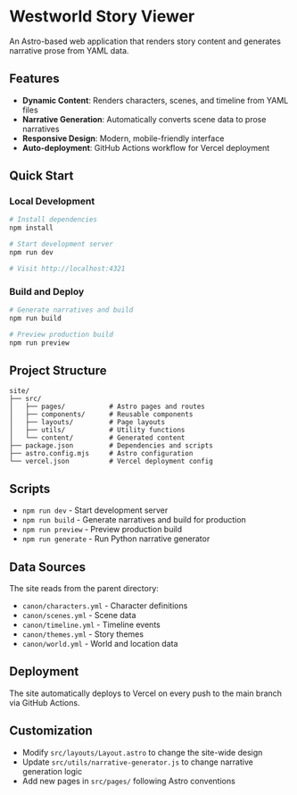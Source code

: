 # Westworld Story Viewer

An Astro-based web application that renders story content and generates narrative prose from YAML data.

## Features

- **Dynamic Content**: Renders characters, scenes, and timeline from YAML files
- **Narrative Generation**: Automatically converts scene data to prose narratives
- **Responsive Design**: Modern, mobile-friendly interface
- **Auto-deployment**: GitHub Actions workflow for Vercel deployment

## Quick Start

### Local Development

```bash
# Install dependencies
npm install

# Start development server
npm run dev

# Visit http://localhost:4321
```

### Build and Deploy

```bash
# Generate narratives and build
npm run build

# Preview production build
npm run preview
```

## Project Structure

```
site/
├── src/
│   ├── pages/           # Astro pages and routes
│   ├── components/      # Reusable components
│   ├── layouts/         # Page layouts
│   ├── utils/           # Utility functions
│   └── content/         # Generated content
├── package.json         # Dependencies and scripts
├── astro.config.mjs     # Astro configuration
└── vercel.json          # Vercel deployment config
```

## Scripts

- `npm run dev` - Start development server
- `npm run build` - Generate narratives and build for production
- `npm run preview` - Preview production build
- `npm run generate` - Run Python narrative generator

## Data Sources

The site reads from the parent directory:
- `canon/characters.yml` - Character definitions
- `canon/scenes.yml` - Scene data
- `canon/timeline.yml` - Timeline events
- `canon/themes.yml` - Story themes
- `canon/world.yml` - World and location data

## Deployment

The site automatically deploys to Vercel on every push to the main branch via GitHub Actions.

## Customization

- Modify `src/layouts/Layout.astro` to change the site-wide design
- Update `src/utils/narrative-generator.js` to change narrative generation logic
- Add new pages in `src/pages/` following Astro conventions
